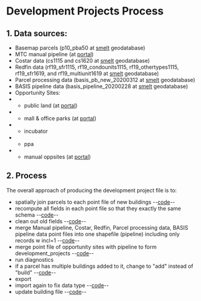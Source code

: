# Development Projects Process

## 1. Data sources:
* Basemap parcels (p10_pba50 at [smelt](https://mtcdrive.box.com/s/036crj8h6naqg016l079g0coybv8jsal) geodatabase)
* MTC manual pipeline (at [portal](https://arcgis.ad.mtc.ca.gov/portal/home/item.html?id=3a85a3dbfbbb44f3b9250930b685f570))
* Costar data (cs1115 and cs1620 at [smelt](https://mtcdrive.box.com/s/036crj8h6naqg016l079g0coybv8jsal) geodatabase)
* Redfin data (rf19_sfr1115, rf19_condounits1115, rf19_othertypes1115, rf19_sfr1619, and rf19_multiunit1619 at [smelt](https://mtcdrive.box.com/s/036crj8h6naqg016l079g0coybv8jsal) geodatabase)
* Parcel processing data (basis_pb_new_20200312 at [smelt](https://mtcdrive.box.com/s/036crj8h6naqg016l079g0coybv8jsal) geodatabase)
* BASIS pipeline data (basis_pipeline_20200228 at [smelt](https://mtcdrive.box.com/s/036crj8h6naqg016l079g0coybv8jsal) geodatabase)
* Opportunity Sites:
* * public land (at [portal](https://arcgis.ad.mtc.ca.gov/portal/home/item.html?id=8a9dfd54baaa4955b9f3dbbb4f757c64))
* * mall & office parks (at [portal](https://arcgis.ad.mtc.ca.gov/portal/home/item.html?id=04c1c2ffee824239bffa9ec9a27504a8))
* * incubator
* * ppa
* * manual oppsites (at [portal](https://arcgis.ad.mtc.ca.gov/portal/home/item.html?id=1a875fe466114482ad6847a925433512))

## 2. Process
The overall approach of producing the development project file is to:
* spatially join parcels to each point file of new buildings --[code](https://github.com/BayAreaMetro/petrale/blob/55f714d5353e345ca8c0955e32c7694cad6c8d50/basemap/development_projects.py#L286)--
* recompute all fields in each point file so that they exactly the same schema --[code](https://github.com/BayAreaMetro/petrale/blob/55f714d5353e345ca8c0955e32c7694cad6c8d50/basemap/development_projects.py#L289-L402)--
* clean out old fields --[code](https://github.com/BayAreaMetro/petrale/blob/55f714d5353e345ca8c0955e32c7694cad6c8d50/basemap/development_projects.py#L416-L428)--
* merge Manual pipeline, Costar, Redfin, Parcel processing data, BASIS pipeline data point files into one shapefile (pipeline) including only records w incl=1 --[code](https://github.com/BayAreaMetro/petrale/blob/55f714d5353e345ca8c0955e32c7694cad6c8d50/basemap/development_projects.py#L1229-L1237)--
* merge point file of opportunity sites with pipeline to form development_projects --[code](https://github.com/BayAreaMetro/petrale/blob/55f714d5353e345ca8c0955e32c7694cad6c8d50/basemap/development_projects.py#L1638-L1644)--
* run diagnostics
* if a parcel has multiple buildings added to it, change to "add" instead of "build" --[code](https://github.com/BayAreaMetro/petrale/blob/55f714d5353e345ca8c0955e32c7694cad6c8d50/basemap/development_projects.py#L2024-L2061)--
* export
* import again to fix data type --[code](https://github.com/BayAreaMetro/petrale/blob/55f714d5353e345ca8c0955e32c7694cad6c8d50/basemap/development_projects.py#L2111-L2186)--
* update building file --[code](https://github.com/BayAreaMetro/petrale/blob/55f714d5353e345ca8c0955e32c7694cad6c8d50/basemap/development_projects.py#L2200)--

